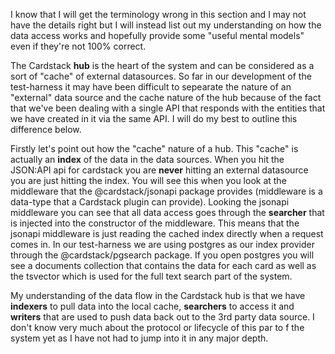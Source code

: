 I know that I will get the terminology wrong in this section and I may not have the details right but I will instead list out my understanding on how the data access works and hopefully provide some "useful mental models" even if they're not 100% correct.

The Cardstack **hub** is the heart of the system and can be considered as a sort of "cache" of external datasources. So far in our development of the test-harness it may have been difficult to sepearate the nature of an "external" data source and the cache nature of the hub because of the fact that we've been dealing with a single API that responds with the entities that we have created in it via the same API. I will do my best to outline this difference below.

Firstly let's point out how the "cache" nature of a hub. This "cache" is actually an **index** of the data in the data sources. When you hit the JSON:API api for cardstack you are **never** hitting an external datasource you are just hitting the index. You will see this when you look at the middleware that the @cardstack/jsonapi package provides (middleware is a data-type that a Cardstack plugin can provide). Looking the jsonapi middleware you can see that all data access goes through the **searcher** that is injected into the constructor of the middleware. This means that the jsonapi middleware is just reading the cached index directly when a request comes in. In our test-harness we are using postgres as our index provider through the @cardstack/pgsearch package. If you open postgres you will see a documents collection that contains the data for each card as well as the tsvector which is used for the full text search part of the system.

My understanding of the data flow in the Cardstack hub is that we have **indexers** to pull data into the local cache, **searchers** to access it and **writers** that are used to push data back out to the 3rd party data source. I don't know very much about the protocol or lifecycle of this par to f the system yet as I have not had to jump into it in any major depth.
